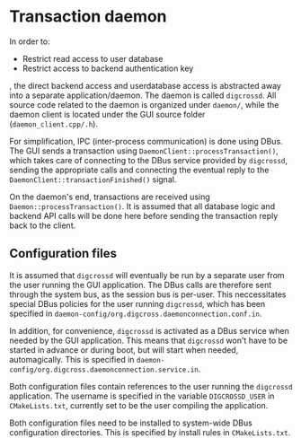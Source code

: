 Transaction daemon
==================

In order to:

* Restrict read access to user database
* Restrict access to backend authentication key

, the direct backend access and userdatabase access is abstracted away into a separate application/daemon. The daemon is called `digcrossd`. All source code related to the daemon is organized under `daemon/`, while the daemon client is located under the GUI source folder (`daemon_client.cpp/.h`).

For simplification, IPC (inter-process communication) is done using DBus.
The GUI sends a transaction using `DaemonClient::processTransaction()`, which
takes care of connecting to the DBus service provided by `digcrossd`, sending the appropriate calls and connecting the eventual reply to the `DaemonClient::transactionFinished()` signal.

On the daemon's end, transactions are received using `Daemon::processTransaction()`. It is assumed that all database logic and backend API calls will be done here before sending the transaction reply back to the client.

Configuration files
-------------------

It is assumed that `digcrossd` will eventually be run by a separate user from the user running the GUI application. The DBus calls are therefore sent through the system bus, as the session bus is per-user. This neccessitates special DBus policies for the user running `digcrossd`, which has been specified in `daemon-config/org.digcross.daemonconnection.conf.in`.

In addition, for convenience, `digcrossd` is activated as a DBus service when needed by the GUI application. This means that `digcrossd` won't have to be started in advance or during boot, but will start when needed, automagically. This is specified in `daemon-config/org.digcross.daemonconnection.service.in`.

Both configuration files contain references to the user running the `digcrossd` application. The username is specified in the variable `DIGCROSSD_USER` in `CMakeLists.txt`, currently set to be the user compiling the application.

Both configuration files need to be installed to system-wide DBus configuration directories. This is specified by install rules in `CMakeLists.txt`.
